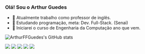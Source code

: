 ### Olá! Sou o Arthur Guedes

- 🔭 Atualmente trabalho como professor de inglês.
- 🌱 Estudando programação, meta: Dev. Full-Stack. (Senai)
- 📖 Iniciarei o curso de Engenharia da Computação ano que vem.


![ArthurFFGuedes's GitHub stats](https://github-readme-stats.vercel.app/api?username=ArthurFFGuedes&hide=contribs&show_icons=true&theme=radical)
<div> 
  <a href="https://instagram.com/arthurguedes324" target="_blank"><img src="https://img.shields.io/badge/-Instagram-%23E4405F?style=for-the-badge&logo=instagram&logoColor=white" target="_blank"></a>
 	<a href="https://www.twitch.tv/Meddenn" target="_blank"><img src="https://img.shields.io/badge/Twitch-9146FF?style=for-the-badge&logo=twitch&logoColor=white" target="_blank"></a>
 <a href="https://discord.gg/Gpu8d6E" target="_blank"><img src="https://img.shields.io/badge/Discord-7289DA?style=for-the-badge&logo=discord&logoColor=white" target="_blank"></a> 
  <a href = "mailto:arthurffguedes@gmail.com"><img src="https://img.shields.io/badge/-Gmail-%23333?style=for-the-badge&logo=gmail&logoColor=white" target="_blank"></a>
  <a href="https://www.linkedin.com/in/arthur-f-f-guedes-974875271" target="_blank"><img src="https://img.shields.io/badge/-LinkedIn-%230077B5?style=for-the-badge&logo=linkedin&logoColor=white" target="_blank"></a> 
</div>
